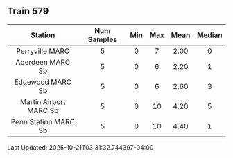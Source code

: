 ## Train 579

| Station | Num Samples | Min | Max | Mean | Median |
| :-----: | :---------: | :-: | :-: | :--: | :----: |
| Perryville MARC | 5 | 0 | 7 | 2.00 | 0 |
| Aberdeen MARC Sb | 5 | 0 | 6 | 2.20 | 1 |
| Edgewood MARC Sb | 5 | 0 | 6 | 2.60 | 3 |
| Martin Airport MARC Sb | 5 | 0 | 10 | 4.20 | 5 |
| Penn Station MARC Sb | 5 | 0 | 10 | 4.40 | 1 |


Last Updated: 2025-10-21T03:31:32.744397-04:00